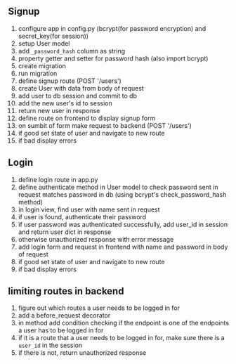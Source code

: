 ## Signup

1. configure app in config.py (bcrypt(for password encryption) and secret_key(for session))
2. setup User model
3. add `_password_hash` column as string
4. property getter and setter for password hash (also import bcrypt)
5. create migration
6. run migration
7. define signup route (POST '/users')
8. create User with data from body of request
9. add user to db session and commit to db
10. add the new user's id to session
11. return new user in response
12. define route on frontend to display signup form
13. on sumbit of form make request to backend (POST '/users')
14. if good set state of user and navigate to new route
15. if bad display errors

## Login

1. define login route in app.py
2. define authenticate method in User model to check password sent in request matches password in db (using bcrypt's check_password_hash method)
3. in login view, find user with name sent in request
4. if user is found, authenticate their password
5. if user password was authenticated successfully, add user_id in session and return user dict in response
6. otherwise unauthorized response with error message
7. add login form and request in frontend with name and password in body of request
8. if good set state of user and navigate to new route
9. if bad display errors

## limiting routes in backend

1. figure out which routes a user needs to be logged in for
2. add a before_request decorator
3. in method add condition checking if the endpoint is one of the endpoints a user has to be logged in for
4. if it is a route that a user needs to be logged in for, make sure there is a `user_id` in the session
5. if there is not, return unauthorized response
